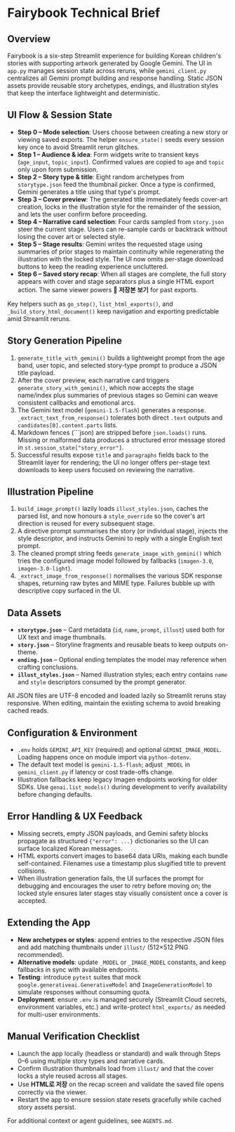 # Fairybook Technical Brief

## Overview
Fairybook is a six-step Streamlit experience for building Korean children's stories with supporting artwork generated by Google Gemini. The UI in `app.py` manages session state across reruns, while `gemini_client.py` centralizes all Gemini prompt building and response handling. Static JSON assets provide reusable story archetypes, endings, and illustration styles that keep the interface lightweight and deterministic.

## UI Flow & Session State
- **Step 0 – Mode selection**: Users choose between creating a new story or viewing saved exports. The helper `ensure_state()` seeds every session key once to avoid Streamlit rerun glitches.
- **Step 1 – Audience & idea**: Form widgets write to transient keys (`age_input`, `topic_input`). Confirmed values are copied to `age` and `topic` only upon form submission.
- **Step 2 – Story type & title**: Eight random archetypes from `storytype.json` feed the thumbnail picker. Once a type is confirmed, Gemini generates a title using that type's prompt.
- **Step 3 – Cover preview**: The generated title immediately feeds cover-art creation, locks in the illustration style for the remainder of the session, and lets the user confirm before proceeding.
- **Step 4 – Narrative card selection**: Four cards sampled from `story.json` steer the current stage. Users can re-sample cards or backtrack without losing the cover art or selected style.
- **Step 5 – Stage results**: Gemini writes the requested stage using summaries of prior stages to maintain continuity while regenerating the illustration with the locked style. The UI now omits per-stage download buttons to keep the reading experience uncluttered.
- **Step 6 – Saved story recap**: When all stages are complete, the full story appears with cover and stage separators plus a single HTML export action. The same viewer powers **📂 저장본 보기** for past exports.

Key helpers such as `go_step()`, `list_html_exports()`, and `_build_story_html_document()` keep navigation and exporting predictable amid Streamlit reruns.

## Story Generation Pipeline
1. `generate_title_with_gemini()` builds a lightweight prompt from the age band, user topic, and selected story-type prompt to produce a JSON title payload.
2. After the cover preview, each narrative card triggers `generate_story_with_gemini()`, which now accepts the stage name/index plus summaries of previous stages so Gemini can weave consistent callbacks and emotional arcs.
3. The Gemini text model (`gemini-1.5-flash`) generates a response. `_extract_text_from_response()` tolerates both direct `.text` outputs and `candidates[0].content.parts` lists.
4. Markdown fences (```json) are stripped before `json.loads()` runs. Missing or malformed data produces a structured error message stored in `st.session_state["story_error"]`.
5. Successful results expose `title` and `paragraphs` fields back to the Streamlit layer for rendering; the UI no longer offers per-stage text downloads to keep users focused on reviewing the narrative.

## Illustration Pipeline
1. `build_image_prompt()` lazily loads `illust_styles.json`, caches the parsed list, and now honours a `style_override` so the cover's art direction is reused for every subsequent stage.
2. A directive prompt summarises the story (or individual stage), injects the style descriptor, and instructs Gemini to reply with a single English text prompt.
3. The cleaned prompt string feeds `generate_image_with_gemini()` which tries the configured image model followed by fallbacks (`imagen-3.0`, `imagen-3.0-light`).
4. `_extract_image_from_response()` normalises the various SDK response shapes, returning raw bytes and MIME type. Failures bubble up with descriptive copy surfaced in the UI.

## Data Assets
- **`storytype.json`** – Card metadata (`id`, `name`, `prompt`, `illust`) used both for UX text and image thumbnails.
- **`story.json`** – Storyline fragments and reusable beats to keep outputs on-theme.
- **`ending.json`** – Optional ending templates the model may reference when crafting conclusions.
- **`illust_styles.json`** – Named illustration styles; each entry contains `name` and `style` descriptors consumed by the prompt generator.

All JSON files are UTF-8 encoded and loaded lazily so Streamlit reruns stay responsive. When editing, maintain the existing schema to avoid breaking cached reads.

## Configuration & Environment
- `.env` holds `GEMINI_API_KEY` (required) and optional `GEMINI_IMAGE_MODEL`. Loading happens once on module import via `python-dotenv`.
- The default text model is `gemini-1.5-flash`; adjust `_MODEL` in `gemini_client.py` if latency or cost trade-offs change.
- Illustration fallbacks keep legacy Imagen endpoints working for older SDKs. Use `genai.list_models()` during development to verify availability before changing defaults.

## Error Handling & UX Feedback
- Missing secrets, empty JSON payloads, and Gemini safety blocks propagate as structured `{"error": ...}` dictionaries so the UI can surface localized Korean messages.
- HTML exports convert images to base64 data URIs, making each bundle self-contained. Filenames use a timestamp plus slugified title to prevent collisions.
- When illustration generation fails, the UI surfaces the prompt for debugging and encourages the user to retry before moving on; the locked style ensures later stages stay visually consistent once a cover is accepted.

## Extending the App
- **New archetypes or styles**: append entries to the respective JSON files and add matching thumbnails under `illust/` (512×512 PNG recommended).
- **Alternative models**: update `_MODEL` or `_IMAGE_MODEL` constants, and keep fallbacks in sync with available endpoints.
- **Testing**: introduce `pytest` suites that mock `google.generativeai.GenerativeModel` and `ImageGenerationModel` to simulate responses without consuming quota.
- **Deployment**: ensure `.env` is managed securely (Streamlit Cloud secrets, environment variables, etc.) and write-protect `html_exports/` as needed for multi-user environments.

## Manual Verification Checklist
- Launch the app locally (headless or standard) and walk through Steps 0–6 using multiple story types and narrative cards.
- Confirm illustration thumbnails load from `illust/` and that the cover locks a style reused across all stages.
- Use **HTML로 저장** on the recap screen and validate the saved file opens correctly via the viewer.
- Restart the app to ensure session state resets gracefully while cached story assets persist.

For additional context or agent guidelines, see `AGENTS.md`.
